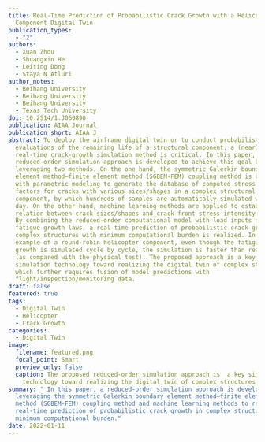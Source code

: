 ```yaml
---
title: Real-Time Prediction of Probabilistic Crack Growth with a Helicopter
  Component Digital Twin
publication_types:
  - "2"
authors:
  - Xuan Zhou
  - Shuangxin He
  - Leiting Dong
  - Staya N Atluri
author_notes:
  - Beihang University
  - Beihang University
  - Beihang University
  - Texas Tech University
doi: 10.2514/1.J060890
publication: AIAA Journal
publication_short: AIAA J
abstract: To deploy the airframe digital twin or to conduct probabilistic
  evaluations of the remaining life of a structural component, a (near)
  real-time crack-growth simulation method is critical. In this paper, a
  reduced-order simulation approach is developed to achieve this goal by
  leveraging two methods. On the one hand, the symmetric Galerkin boundary
  element method–finite element method (SGBEM-FEM) coupling method is combined
  with parametric modeling to generate the database of computed stress intensity
  factors for cracks with various sizes/shapes in a complex structural
  component, by which hundreds of samples are automatically simulated within a
  day. On the other hand, machine learning methods are applied to establish the
  relation between crack sizes/shapes and crack-front stress intensity factors.
  By combining the reduced-order computational model with load inputs and
  fatigue growth laws, a real-time prediction of probabilistic crack growth in
  complex structures with minimum computational burden is realized. In an
  example of a round-robin helicopter component, even though the fatigue crack
  growth is simulated cycle by cycle, the simulation is faster than real-time
  (as compared with the physical test). The proposed approach is a key
  simulation technology toward realizing the digital twin of complex structures,
  which further requires fusion of model predictions with
  flight/inspection/monitoring data.
draft: false
featured: true
tags:
  - Digital Twin
  - Helicopter
  - Crack Growth
categories:
  - Digital Twin
image:
  filename: featured.png
  focal_point: Smart
  preview_only: false
  caption: The proposed reduced-order simulation approach is  a key simulation
    technology toward realizing the digital twin of complex structures
summary: " In this paper, a reduced-order simulation approach is developed by
  leveraging the symmetric Galerkin boundary element method–finite element
  method (SGBEM-FEM) coupling method and machine learning methods to realize a
  real-time prediction of probabilistic crack growth in complex structures with
  minimum computational burden."
date: 2022-01-11
---
```

